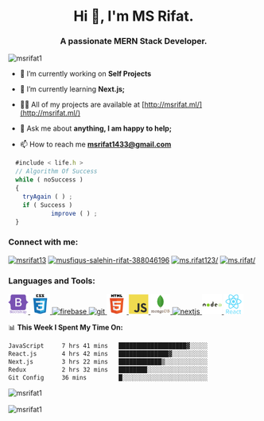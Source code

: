 <h1 align="center">Hi 👋, I'm MS Rifat.</h1>
<h3 align="center">A passionate MERN Stack Developer.</h3>

<p align="left"> <img src="https://komarev.com/ghpvc/?username=msrifat1&label=Profile%20views&color=0e75b6&style=flat" alt="msrifat1" /> </p>

- 🔭 I’m currently working on **Self Projects**

- 🌱 I’m currently learning **Next.js;**

- 👨‍💻 All of my projects are available at [http://msrifat.ml/](http://msrifat.ml/)

- 💬 Ask me about **anything, I am happy to help;**

- 📫 How to reach me **msrifat1433@gmail.com**
```javascript
  #include < life.h >
  // Algorithm Of Success 
  while ( noSuccess )
  { 
    tryAgain ( ) ; 
    if ( Success ) 
            improve ( ) ;
  }
```
<h3 align="left">Connect with me:</h3>
<p align="left">
<a href="https://twitter.com/msrifat13" target="blank"><img align="center" src="https://raw.githubusercontent.com/rahuldkjain/github-profile-readme-generator/master/src/images/icons/Social/twitter.svg" alt="msrifat13" height="30" width="40" /></a>
<a href="https://linkedin.com/in/musfiqus-salehin-rifat-388046196" target="blank"><img align="center" src="https://raw.githubusercontent.com/rahuldkjain/github-profile-readme-generator/master/src/images/icons/Social/linked-in-alt.svg" alt="musfiqus-salehin-rifat-388046196" height="30" width="40" /></a>
<a href="https://fb.com/ms.rifat123/" target="blank"><img align="center" src="https://raw.githubusercontent.com/rahuldkjain/github-profile-readme-generator/master/src/images/icons/Social/facebook.svg" alt="ms.rifat123/" height="30" width="40" /></a>
<a href="https://instagram.com/ms.rifat/" target="blank"><img align="center" src="https://raw.githubusercontent.com/rahuldkjain/github-profile-readme-generator/master/src/images/icons/Social/instagram.svg" alt="ms.rifat/" height="30" width="40" /></a>
</p>

<h3 align="left">Languages and Tools:</h3>
<p align="left"> <a href="https://getbootstrap.com" target="_blank" rel="noreferrer"> <img src="https://raw.githubusercontent.com/devicons/devicon/master/icons/bootstrap/bootstrap-plain-wordmark.svg" alt="bootstrap" width="40" height="40"/> </a> <a href="https://www.w3schools.com/css/" target="_blank" rel="noreferrer"> <img src="https://raw.githubusercontent.com/devicons/devicon/master/icons/css3/css3-original-wordmark.svg" alt="css3" width="40" height="40"/> </a> <a href="https://firebase.google.com/" target="_blank" rel="noreferrer"> <img src="https://www.vectorlogo.zone/logos/firebase/firebase-icon.svg" alt="firebase" width="40" height="40"/> </a> <a href="https://git-scm.com/" target="_blank" rel="noreferrer"> <img src="https://www.vectorlogo.zone/logos/git-scm/git-scm-icon.svg" alt="git" width="40" height="40"/> </a> <a href="https://www.w3.org/html/" target="_blank" rel="noreferrer"> <img src="https://raw.githubusercontent.com/devicons/devicon/master/icons/html5/html5-original-wordmark.svg" alt="html5" width="40" height="40"/> </a> <a href="https://developer.mozilla.org/en-US/docs/Web/JavaScript" target="_blank" rel="noreferrer"> <img src="https://raw.githubusercontent.com/devicons/devicon/master/icons/javascript/javascript-original.svg" alt="javascript" width="40" height="40"/> </a> <a href="https://www.mongodb.com/" target="_blank" rel="noreferrer"> <img src="https://raw.githubusercontent.com/devicons/devicon/master/icons/mongodb/mongodb-original-wordmark.svg" alt="mongodb" width="40" height="40"/> </a> <a href="https://nextjs.org/" target="_blank" rel="noreferrer"> <img src="https://cdn.worldvectorlogo.com/logos/nextjs-2.svg" alt="nextjs" width="40" height="40"/> </a> <a href="https://nodejs.org" target="_blank" rel="noreferrer"> <img src="https://raw.githubusercontent.com/devicons/devicon/master/icons/nodejs/nodejs-original-wordmark.svg" alt="nodejs" width="40" height="40"/> </a> <a href="https://reactjs.org/" target="_blank" rel="noreferrer"> <img src="https://raw.githubusercontent.com/devicons/devicon/master/icons/react/react-original-wordmark.svg" alt="react" width="40" height="40"/> </a> </p>

📊 **This Week I Spent My Time On:**
<!--START_SECTION:waka-->
```text
JavaScript     7 hrs 41 mins   ███████████████████▓░░░░░ 
React.js       4 hrs 42 mins   ██████████████▓░░░░░░░░░░ 
Next.js        3 hrs 22 mins   ████████████▒░░░░░░░░░░░░ 
Redux          2 hrs 32 mins   ████████░░░░░░░░░░░░░░░░░ 
Git Config     36 mins         █░░░░░░░░░░░░░░░░░░░░░░░░
```
<!--END_SECTION:waka-->

<p><img align="center" src="https://github-readme-stats.vercel.app/api/top-langs?username=msrifat1&show_icons=true&locale=en&layout=compact" alt="msrifat1" /></p>

<p><img align="center" src="https://github-readme-streak-stats.herokuapp.com/?user=msrifat1&" alt="msrifat1" /></p>

